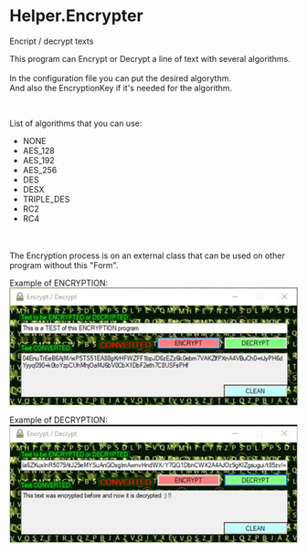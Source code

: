 # Helper.Encrypter
Encript / decrypt texts

This program can Encrypt or Decrypt a line of text with several algorithms.
<br/>
<br/>
In the configuration file you can put the desired algorythm.<br/>
And also the EncryptionKey if it's needed for the algorithm.

<br/>

List of algorithms that you can use:
- NONE
- AES_128
- AES_192
- AES_256
- DES
- DESX
- TRIPLE_DES
- RC2
- RC4
<br/>
<br/>
The Encryption process is on an external class that can be used on other program without this "Form".



Example of ENCRYPTION: <br/>
![ALT TEXT](https://github.com/EmiHermes/Helper.Encrypter/blob/master/Program_Example.jpg)

Example of DECRYPTION: <br/>
![ALT TEXT](https://github.com/EmiHermes/Helper.Encrypter/blob/master/Program_Example2.jpg)

